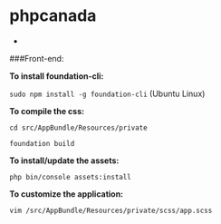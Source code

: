 # phpcanada

-

###Front-end:

**To install foundation-cli:**

`sudo npm install -g foundation-cli` (Ubuntu Linux)

**To compile the css:**

`cd src/AppBundle/Resources/private`

`foundation build`

**To install/update the assets:**

`php bin/console assets:install`

**To customize the application:**

`vim /src/AppBundle/Resources/private/scss/app.scss`
